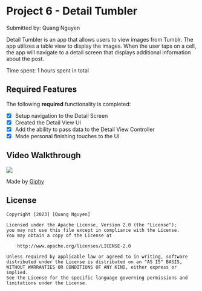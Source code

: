 # Project 6 - Detail Tumbler

Submitted by: Quang Nguyen

Detail Tumbler is an app that allows users to view images from Tumblr. The app utilizes a table view to display the images. When the user taps on a cell, the app will navigate to a detail screen that displays additional information about the post.

Time spent: 1 hours spent in total

## Required Features

The following **required** functionality is completed:

- [x] Setup navigation to the Detail Screen
- [x] Created the Detail View UI
- [x] Add the ability to pass data to the Detail View Controller
- [x] Made personal finishing touches to the UI

## Video Walkthrough

<img src="https://media.giphy.com/media/v1.Y2lkPTc5MGI3NjExY3ExYWlocWhwc2JvZ2k4ODdlMTJueXZsc3lndGJsNGMwNml6Z2hicSZlcD12MV9pbnRlcm5hbF9naWZfYnlfaWQmY3Q9Zw/FVlyvV9c8kEjF0qjtU/giphy-downsized-large.gif" />

Made by [Giphy](https://giphy.com/)

## License

    Copyright [2023] [Quang Nguyen]

    Licensed under the Apache License, Version 2.0 (the "License");
    you may not use this file except in compliance with the License.
    You may obtain a copy of the License at

        http://www.apache.org/licenses/LICENSE-2.0

    Unless required by applicable law or agreed to in writing, software
    distributed under the License is distributed on an "AS IS" BASIS,
    WITHOUT WARRANTIES OR CONDITIONS OF ANY KIND, either express or implied.
    See the License for the specific language governing permissions and
    limitations under the License.
